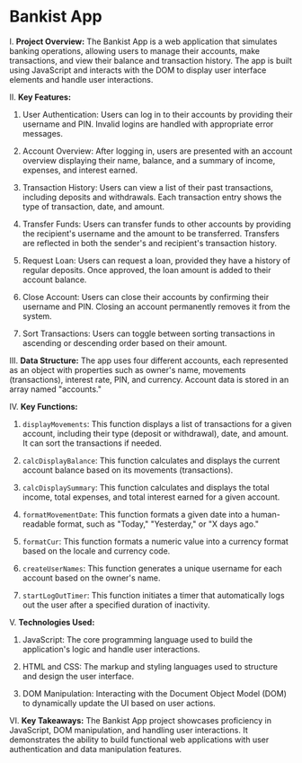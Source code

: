 # Bankist App

I. **Project Overview:**
The Bankist App is a web application that simulates banking operations, allowing users to manage their accounts, make transactions, and view their balance and transaction history. The app is built using JavaScript and interacts with the DOM to display user interface elements and handle user interactions.

II. **Key Features:**
1. User Authentication: Users can log in to their accounts by providing their username and PIN. Invalid logins are handled with appropriate error messages.

2. Account Overview: After logging in, users are presented with an account overview displaying their name, balance, and a summary of income, expenses, and interest earned.

3. Transaction History: Users can view a list of their past transactions, including deposits and withdrawals. Each transaction entry shows the type of transaction, date, and amount.

4. Transfer Funds: Users can transfer funds to other accounts by providing the recipient's username and the amount to be transferred. Transfers are reflected in both the sender's and recipient's transaction history.

5. Request Loan: Users can request a loan, provided they have a history of regular deposits. Once approved, the loan amount is added to their account balance.

6. Close Account: Users can close their accounts by confirming their username and PIN. Closing an account permanently removes it from the system.

7. Sort Transactions: Users can toggle between sorting transactions in ascending or descending order based on their amount.

III. **Data Structure:**
The app uses four different accounts, each represented as an object with properties such as owner's name, movements (transactions), interest rate, PIN, and currency. Account data is stored in an array named "accounts."

IV. **Key Functions:**
1. `displayMovements`: This function displays a list of transactions for a given account, including their type (deposit or withdrawal), date, and amount. It can sort the transactions if needed.

2. `calcDisplayBalance`: This function calculates and displays the current account balance based on its movements (transactions).

3. `calcDisplaySummary`: This function calculates and displays the total income, total expenses, and total interest earned for a given account.

4. `formatMovementDate`: This function formats a given date into a human-readable format, such as "Today," "Yesterday," or "X days ago."

5. `formatCur`: This function formats a numeric value into a currency format based on the locale and currency code.

6. `createUserNames`: This function generates a unique username for each account based on the owner's name.

7. `startLogOutTimer`: This function initiates a timer that automatically logs out the user after a specified duration of inactivity.

V. **Technologies Used:**
1. JavaScript: The core programming language used to build the application's logic and handle user interactions.

2. HTML and CSS: The markup and styling languages used to structure and design the user interface.

3. DOM Manipulation: Interacting with the Document Object Model (DOM) to dynamically update the UI based on user actions.

VI. **Key Takeaways:**
The Bankist App project showcases proficiency in JavaScript, DOM manipulation, and handling user interactions. It demonstrates the ability to build functional web applications with user authentication and data manipulation features.

